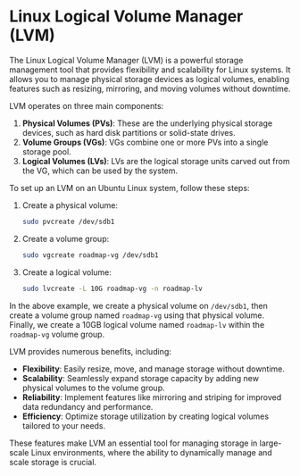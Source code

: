# Linux Logical Volume Manager (LVM)

The Linux Logical Volume Manager (LVM) is a powerful storage management tool that provides flexibility and scalability for Linux systems. It allows you to manage physical storage devices as logical volumes, enabling features such as resizing, mirroring, and moving volumes without downtime.

LVM operates on three main components:

1. **Physical Volumes (PVs)**: These are the underlying physical storage devices, such as hard disk partitions or solid-state drives.
2. **Volume Groups (VGs)**: VGs combine one or more PVs into a single storage pool.
3. **Logical Volumes (LVs)**: LVs are the logical storage units carved out from the VG, which can be used by the system.

To set up an LVM on an Ubuntu Linux system, follow these steps:

1. Create a physical volume:

   ```bash
   sudo pvcreate /dev/sdb1
   ```

2. Create a volume group:

   ```bash
   sudo vgcreate roadmap-vg /dev/sdb1
   ```

3. Create a logical volume:

   ```bash
   sudo lvcreate -L 10G roadmap-vg -n roadmap-lv
   ```

In the above example, we create a physical volume on `/dev/sdb1`, then create a volume group named `roadmap-vg` using that physical volume. Finally, we create a 10GB logical volume named `roadmap-lv` within the `roadmap-vg` volume group.

LVM provides numerous benefits, including:

- **Flexibility**: Easily resize, move, and manage storage without downtime.
- **Scalability**: Seamlessly expand storage capacity by adding new physical volumes to the volume group.
- **Reliability**: Implement features like mirroring and striping for improved data redundancy and performance.
- **Efficiency**: Optimize storage utilization by creating logical volumes tailored to your needs.

These features make LVM an essential tool for managing storage in large-scale Linux environments, where the ability to dynamically manage and scale storage is crucial.
